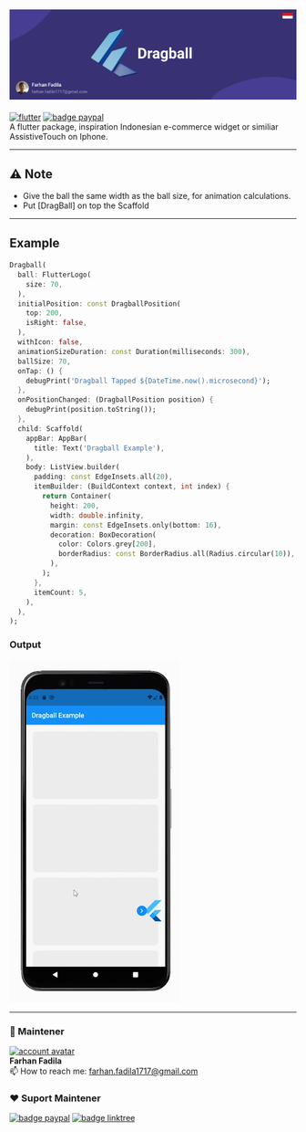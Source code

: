 ## [![cover][]][pubdev dragball]

[![flutter][]][web flutter] [![badge paypal][]][paypal account] <br>
A flutter package, inspiration Indonesian e-commerce widget or similiar AssistiveTouch on Iphone.

---

## ⚠️ Note
* Give the ball the same width as the ball size, for animation calculations.
* Put [DragBall] on top the Scaffold


----

## Example
```dart
Dragball(
  ball: FlutterLogo(
    size: 70,
  ),
  initialPosition: const DragballPosition(
    top: 200,
    isRight: false,
  ),
  withIcon: false,
  animationSizeDuration: const Duration(milliseconds: 300),
  ballSize: 70,
  onTap: () {
    debugPrint('Dragball Tapped ${DateTime.now().microsecond}');
  },
  onPositionChanged: (DragballPosition position) {
    debugPrint(position.toString());
  },
  child: Scaffold(
    appBar: AppBar(
      title: Text('Dragball Example'),
    ),
    body: ListView.builder(
      padding: const EdgeInsets.all(20),
      itemBuilder: (BuildContext context, int index) {
        return Container(
          height: 200,
          width: double.infinity,
          margin: const EdgeInsets.only(bottom: 16),
          decoration: BoxDecoration(
            color: Colors.grey[200],
            borderRadius: const BorderRadius.all(Radius.circular(10)),
          ),
        );
      },
      itemCount: 5,
    ),
  ),
);
```
### Output

[![output][]][output]

----

### 🚧 Maintener 
[![account avatar][]][github account] <br>
**Farhan Fadila** <br>
📫 How to reach me: farhan.fadila1717@gmail.com

### ❤️ Suport Maintener
[![badge paypal][]][paypal account] [![badge linktree][]][linktree account]

[cover]: https://github.com/farhanfadila1717/flutter_package/blob/master/display/drag_ball/drag_ball.png
[pubdev dragball]: https://pub.dev/packages/drag_ball
[output]: https://github.com/farhanfadila1717/flutter_package/blob/master/display/drag_ball/output.gif
[account avatar]: https://avatars.githubusercontent.com/u/43161050?s=80
[github account]: https://github.com/farhanfadila1717
[badge linktree]: https://img.shields.io/badge/Linktree-farhanfadila-orange
[linktree account]: https://linktr.ee/farhanfadila
[badge paypal]: https://img.shields.io/badge/Donate-PayPal-00457C?logo=paypal
[paypal account]: https://www.paypal.me/farhanfadila1717
[flutter]: https://img.shields.io/badge/Platform-Flutter-02569B?logo=flutter
[web flutter]: https://flutter.dev

